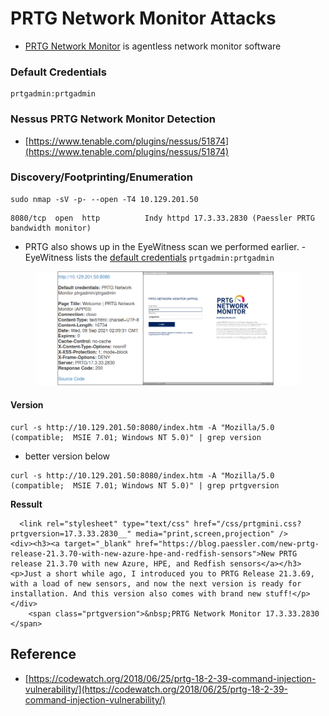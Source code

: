# PRTG Network Monitor Attacks

* [PRTG Network Monitor](https://www.paessler.com/prtg) is agentless network monitor software

### Default Credentials

```
prtgadmin:prtgadmin
```

### Nessus PRTG Network Monitor Detection

* [https://www.tenable.com/plugins/nessus/51874](https://www.tenable.com/plugins/nessus/51874)

### Discovery/Footprinting/Enumeration

```shell-session
sudo nmap -sV -p- --open -T4 10.129.201.50
```

```shell-session
8080/tcp  open  http          Indy httpd 17.3.33.2830 (Paessler PRTG bandwidth monitor)
```

* PRTG also shows up in the EyeWitness scan we performed earlier. - EyeWitness lists the [default credentials](app://obsidian.md/Default%20Passwords) `prtgadmin:prtgadmin`

<figure><img src="../.gitbook/assets/image (4) (1) (1) (1) (1) (1) (1) (1).png" alt=""><figcaption></figcaption></figure>

#### Version

```shell-session
curl -s http://10.129.201.50:8080/index.htm -A "Mozilla/5.0 (compatible;  MSIE 7.01; Windows NT 5.0)" | grep version
```

* better version below

```
curl -s http://10.129.201.50:8080/index.htm -A "Mozilla/5.0 (compatible;  MSIE 7.01; Windows NT 5.0)" | grep prtgversion
```

**Ressult**

```shell-session
  <link rel="stylesheet" type="text/css" href="/css/prtgmini.css?prtgversion=17.3.33.2830__" media="print,screen,projection" />
<div><h3><a target="_blank" href="https://blog.paessler.com/new-prtg-release-21.3.70-with-new-azure-hpe-and-redfish-sensors">New PRTG release 21.3.70 with new Azure, HPE, and Redfish sensors</a></h3><p>Just a short while ago, I introduced you to PRTG Release 21.3.69, with a load of new sensors, and now the next version is ready for installation. And this version also comes with brand new stuff!</p></div>
    <span class="prtgversion">&nbsp;PRTG Network Monitor 17.3.33.2830 </span>
```

## Reference

* [https://codewatch.org/2018/06/25/prtg-18-2-39-command-injection-vulnerability/](https://codewatch.org/2018/06/25/prtg-18-2-39-command-injection-vulnerability/)
